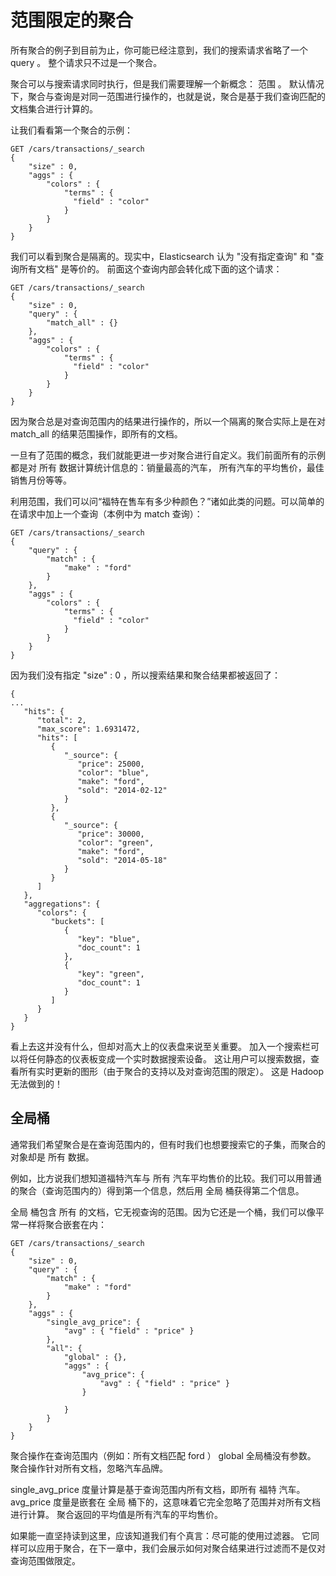 # 范围限定的聚合  
所有聚合的例子到目前为止，你可能已经注意到，我们的搜索请求省略了一个 query 。 整个请求只不过是一个聚合。

聚合可以与搜索请求同时执行，但是我们需要理解一个新概念： 范围 。 
默认情况下，聚合与查询是对同一范围进行操作的，也就是说，聚合是基于我们查询匹配的文档集合进行计算的。

让我们看看第一个聚合的示例：    
```
GET /cars/transactions/_search
{
    "size" : 0,
    "aggs" : {
        "colors" : {
            "terms" : {
              "field" : "color"
            }
        }
    }
}
```    
我们可以看到聚合是隔离的。现实中，Elasticsearch 认为 "没有指定查询" 和 "查询所有文档" 是等价的。
前面这个查询内部会转化成下面的这个请求：      
```
GET /cars/transactions/_search
{
    "size" : 0,
    "query" : {
        "match_all" : {}
    },
    "aggs" : {
        "colors" : {
            "terms" : {
              "field" : "color"
            }
        }
    }
}
```   
因为聚合总是对查询范围内的结果进行操作的，所以一个隔离的聚合实际上是在对 match_all 的结果范围操作，即所有的文档。

一旦有了范围的概念，我们就能更进一步对聚合进行自定义。我们前面所有的示例都是对 所有 数据计算统计信息的：销量最高的汽车，
所有汽车的平均售价，最佳销售月份等等。

利用范围，我们可以问“福特在售车有多少种颜色？”诸如此类的问题。可以简单的在请求中加上一个查询（本例中为 match 查询）：      
```
GET /cars/transactions/_search
{
    "query" : {
        "match" : {
            "make" : "ford"
        }
    },
    "aggs" : {
        "colors" : {
            "terms" : {
              "field" : "color"
            }
        }
    }
}
```
因为我们没有指定 "size" : 0 ，所以搜索结果和聚合结果都被返回了：
```
{
...
   "hits": {
      "total": 2,
      "max_score": 1.6931472,
      "hits": [
         {
            "_source": {
               "price": 25000,
               "color": "blue",
               "make": "ford",
               "sold": "2014-02-12"
            }
         },
         {
            "_source": {
               "price": 30000,
               "color": "green",
               "make": "ford",
               "sold": "2014-05-18"
            }
         }
      ]
   },
   "aggregations": {
      "colors": {
         "buckets": [
            {
               "key": "blue",
               "doc_count": 1
            },
            {
               "key": "green",
               "doc_count": 1
            }
         ]
      }
   }
}
```
看上去这并没有什么，但却对高大上的仪表盘来说至关重要。 加入一个搜索栏可以将任何静态的仪表板变成一个实时数据搜索设备。 
这让用户可以搜索数据，查看所有实时更新的图形（由于聚合的支持以及对查询范围的限定）。 这是 Hadoop 无法做到的！
## 全局桶    
通常我们希望聚合是在查询范围内的，但有时我们也想要搜索它的子集，而聚合的对象却是 所有 数据。

例如，比方说我们想知道福特汽车与 所有 汽车平均售价的比较。我们可以用普通的聚合（查询范围内的）得到第一个信息，然后用 全局 桶获得第二个信息。

全局 桶包含 所有 的文档，它无视查询的范围。因为它还是一个桶，我们可以像平常一样将聚合嵌套在内：    

```
GET /cars/transactions/_search
{
    "size" : 0,
    "query" : {
        "match" : {
            "make" : "ford"
        }
    },
    "aggs" : {
        "single_avg_price": {
            "avg" : { "field" : "price" } 
        },
        "all": {
            "global" : {}, 
            "aggs" : {
                "avg_price": {
                    "avg" : { "field" : "price" } 
                }

            }
        }
    }
}
```
	
聚合操作在查询范围内（例如：所有文档匹配 ford ）
global 全局桶没有参数。
聚合操作针对所有文档，忽略汽车品牌。


single_avg_price 度量计算是基于查询范围内所有文档，即所有 福特 汽车。
avg_price 度量是嵌套在 全局 桶下的，这意味着它完全忽略了范围并对所有文档进行计算。
聚合返回的平均值是所有汽车的平均售价。

如果能一直坚持读到这里，应该知道我们有个真言：尽可能的使用过滤器。
它同样可以应用于聚合，在下一章中，我们会展示如何对聚合结果进行过滤而不是仅对查询范围做限定。    